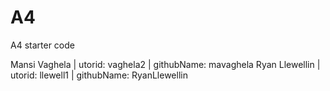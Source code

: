 # A4
A4 starter code


Mansi Vaghela | utorid: vaghela2 | githubName: mavaghela
Ryan Llewellin | utorid: llewell1 | githubName: RyanLlewellin
